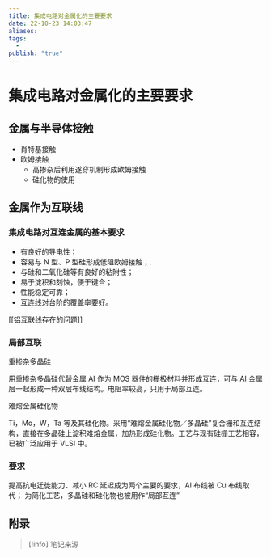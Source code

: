 ```yaml
---
title: 集成电路对金属化的主要要求
date: 22-10-23 14:03:47
aliases: 
tags:
  - 
publish: "true"
---
```


# 集成电路对金属化的主要要求

## 金属与半导体接触

- 肖特基接触
- 欧姆接触
	- 高掺杂后利用遂穿机制形成欧姆接触
	- 硅化物的使用

## 金属作为互联线

### 集成电路对互连金属的基本要求

- 有良好的导电性；
- 容易与 N 型、P 型硅形成低阻欧姆接触；.
- 与硅和二氧化硅等有良好的粘附性；
- 易于淀积和刻蚀，便于键合；
- 性能稳定可靠；
- 互连线对台阶的覆盖率要好。

[[铝互联线存在的问题]]

### 局部互联

重掺杂多晶硅

用重掺杂多晶硅代替金属 AI 作为 MOS 器件的栅极材料并形成互连，可与 AI 金属层一起形成一种双层布线结构。电阻率较高，只用于局部互连。

难熔金属硅化物

Ti，Mo，W，Ta 等及其硅化物。采用“难熔金属硅化物／多晶硅”复合栅和互连结构，直接在多晶硅上淀积难熔金属，加热形成硅化物。工艺与现有硅栅工艺相容，已被广泛应用于 VLSI 中。

### 要求

提高抗电迁徙能力、减小 RC 延迟成为两个主要的要求，Al 布线被 Cu 布线取代；
为简化工艺，多晶硅和硅化物也被用作“局部互连”



## 附录

> [!info] 笔记来源
> 

